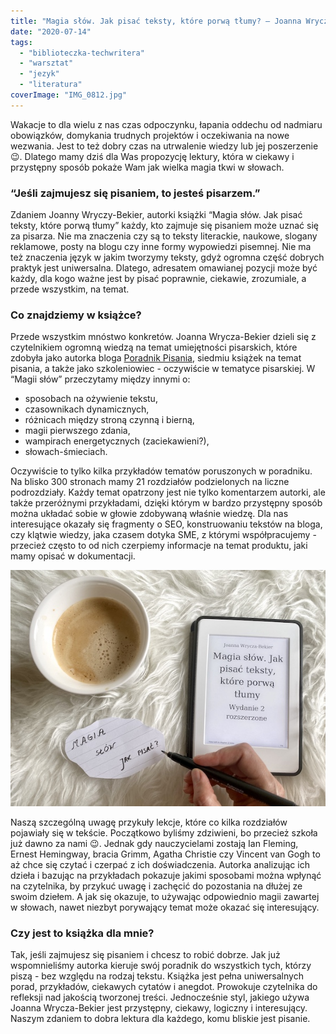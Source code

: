 ```yaml
---
title: "Magia słów. Jak pisać teksty, które porwą tłumy? – Joanna Wrycza-Bekier"
date: "2020-07-14"
tags:
  - "biblioteczka-techwritera"
  - "warsztat"
  - "jezyk"
  - "literatura"
coverImage: "IMG_0812.jpg"
---
```


Wakacje to dla wielu z nas czas odpoczynku, łapania oddechu od nadmiaru
obowiązków, domykania trudnych projektów i oczekiwania na nowe wezwania. Jest to
też dobry czas na utrwalenie wiedzy lub jej poszerzenie 😉. Dlatego mamy dziś
dla Was propozycję lektury, która w ciekawy i przystępny sposób pokaże Wam jak
wielka magia tkwi w słowach.

### “Jeśli zajmujesz się pisaniem, to jesteś pisarzem.”

Zdaniem Joanny Wryczy-Bekier, autorki książki “Magia słów. Jak pisać teksty,
które porwą tłumy” każdy, kto zajmuje się pisaniem może uznać się za pisarza.
Nie ma znaczenia czy są to teksty literackie, naukowe, slogany reklamowe, posty
na blogu czy inne formy wypowiedzi pisemnej. Nie ma też znaczenia język w jakim
tworzymy teksty, gdyż ogromna część dobrych praktyk jest uniwersalna. Dlatego,
adresatem omawianej pozycji może być każdy, dla kogo ważne jest by pisać
poprawnie, ciekawie, zrozumiale, a przede wszystkim, na temat.

### Co znajdziemy w książce?

Przede wszystkim mnóstwo konkretów. Joanna Wrycza-Bekier dzieli się z
czytelnikiem ogromną wiedzą na temat umiejętności pisarskich, które zdobyła jako
autorka bloga [Poradnik Pisania](http://poradnikpisania.pl/), siedmiu książek na
temat pisania, a także jako szkoleniowiec - oczywiście w tematyce pisarskiej. W
“Magii słów” przeczytamy między innymi o:

- sposobach na ożywienie tekstu,
- czasownikach dynamicznych,
- różnicach między stroną czynną i bierną,
- magii pierwszego zdania,
- wampirach energetycznych (zaciekawieni?),
- słowach-śmieciach.

Oczywiście to tylko kilka przykładów tematów poruszonych w poradniku. Na blisko
300 stronach mamy 21 rozdziałów podzielonych na liczne podrozdziały. Każdy temat
opatrzony jest nie tylko komentarzem autorki, ale także przeróżnymi przykładami,
dzięki którym w bardzo przystępny sposób można układać sobie w głowie zdobywaną
właśnie wiedzę. Dla nas interesujące okazały się fragmenty o SEO, konstruowaniu
tekstów na bloga, czy klątwie wiedzy, jaka czasem dotyka SME, z którymi
współpracujemy - przecież często to od nich czerpiemy informacje na temat
produktu, jaki mamy opisać w dokumentacji.

![](images/IMG_0813.jpg)

Naszą szczególną uwagę przykuły lekcje, które co kilka rozdziałów pojawiały się
w tekście. Początkowo byliśmy zdziwieni, bo przecież szkoła już dawno za nami
😉. Jednak gdy nauczycielami zostają Ian Fleming, Ernest Hemingway, bracia
Grimm, Agatha Christie czy Vincent van Gogh to aż chce się czytać i czerpać z
ich doświadczenia. Autorka analizując ich dzieła i bazując na przykładach
pokazuje jakimi sposobami można wpłynąć na czytelnika, by przykuć uwagę i
zachęcić do pozostania na dłużej ze swoim dziełem. A jak się okazuje, to
używając odpowiednio magii zawartej w słowach, nawet niezbyt porywający temat
może okazać się interesujący.

### Czy jest to książka dla mnie?

Tak, jeśli zajmujesz się pisaniem i chcesz to robić dobrze. Jak już
wspomnieliśmy autorka kieruje swój poradnik do wszystkich tych, którzy piszą -
bez względu na rodzaj tekstu. Książka jest pełna uniwersalnych porad,
przykładów, ciekawych cytatów i anegdot. Prowokuje czytelnika do refleksji nad
jakością tworzonej treści. Jednocześnie styl, jakiego używa Joanna Wrycza-Bekier
jest przystępny, ciekawy, logiczny i interesujący. Naszym zdaniem to dobra
lektura dla każdego, komu bliskie jest pisanie.
